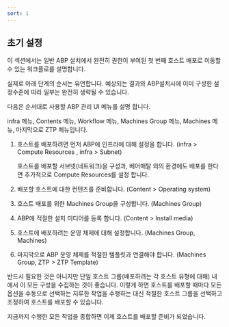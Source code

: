 ```yaml
---
sort: 1
---
```


## 초기 설정

이 섹션에서는 일반 ABP 설치에서 완전히 권한이 부여된 첫 번째 호스트 배포로 이동할 수 있는 워크플로를 설명합니다.

실제로 아래 단계의 순서는 유연합니다. 예상되는 결과와 ABP설치시에 이미 구성한 설정수준에 따라 일부는 완전히 생략될 수 있습니다.


다음은 순서대로 사용할 ABP 관리 UI 메뉴를 설명 합니다. 

infra 메뉴, Contents 메뉴, Workflow 메뉴, Machines Group 메뉴, Machines 메뉴, 마지막으로 ZTP 메뉴입니다.

1. 호스트를 배포하려면 먼저 ABP에 인프라에 대해 설정을 합니다. (infra > Compute Resources , infra > Subnet)

   호스트를 배포할 서브넷(네트워크)을 구성과, 베어매탈 외의 환경에도 배포를 한다면 추가적으로 Compute Resources를 설정 합니다.

2. 배포할 호스트에 대한 컨텐츠를 준비합니다. (Content > Operating system) 

3. 호스트 배포를 위한 Machines Group을 구성합니다. (Machines Group)

4. ABP에 적절한 설치 미디어를 등록 합니다. (Content > Install media)

5. 호스트에 배포하려는 운영 체제에 대해 설정합니다. (Machines Group, Machines)

6. 마지막으로 ABP 운영 체제를 적절한 템플릿과 연결해야 합니다. (Machines Group, ZTP > ZTP Template)

반드시 필요한 것은 아니지만 단일 호스트 그룹(배포하려는 각 호스트 유형에 대해) 내에서 이 모든 구성을 수집하는 것이 좋습니다. 이렇게 하면 호스트를 배포할 때마다 모든 옵션을 수동으로 선택하는 지루한 작업을 수행하는 대신 적절한 호스트 그룹을 선택하고 조정하여 호스트를 배포할 수 있습니다.

지금까지 수행한 모든 작업을 종합하면 이제 호스트를 배포할 준비가 되었습니다.
